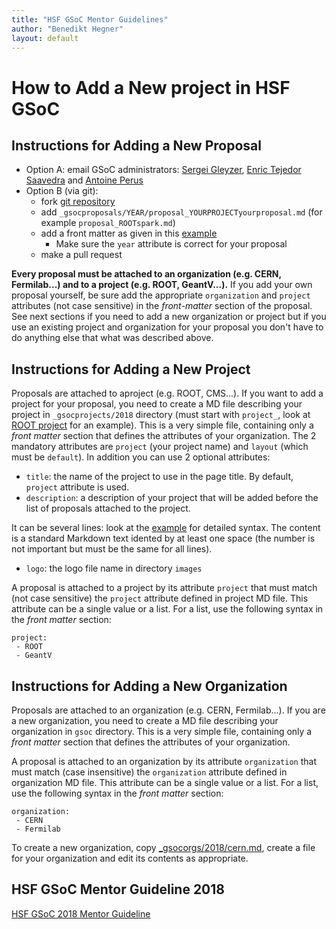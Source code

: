 ```yaml
---
title: "HSF GSoC Mentor Guidelines"
author: "Benedikt Hegner"
layout: default
---
```


# How to Add a New project in HSF GSoC

## Instructions for Adding a New Proposal

 * Option A: email GSoC administrators: [Sergei Gleyzer](mailto:sergei@cern.ch), [Enric Tejedor Saavedra](mailto:etejedor@cern.ch) and [Antoine Perus](mailto:perus@lal.in2p3.fr) 
 * Option B (via git): 
   * fork [git repository](https://github.com/HSF/hsf.github.io) 
   * add `_gsocproposals/YEAR/proposal_YOURPROJECTyourproposal.md` (for example `proposal_ROOTspark.md`)
   * add a front matter as given in this
   [example](https://raw.githubusercontent.com/hsf/hsf.github.io/master/_gsocprojects/2018/project_ROOT.md)
      * Make sure the `year` attribute is correct for your proposal
   * make a pull request

**Every proposal must be attached to an organization (e.g. CERN, Fermilab...) and to a project (e.g. ROOT, GeantV...).** If you add your own proposal yourself, be sure add the appropriate `organization` and `project` attributes (not case sensitive) in the *front-matter* section of the proposal. See next sections if you need to add a new organization or project but if you use an existing project and organization for your proposal you don't have to do anything else that what was described above.
   
## Instructions for Adding a New Project

Proposals are attached to aproject (e.g. ROOT, CMS...). If you want to add a project for your proposal, you need to create 
a MD file describing your project in `_gsocprojects/2018` directory (must start with `project_`,
look at [ROOT project](https://raw.githubusercontent.com/HSF/hsf.github.io/master/_gsocprojects/2018/project_ROOT.md) for an example).
This is a very simple file, containing only a *front matter* section that defines the attributes of
your organization. The 2 mandatory attributes are `project` (your project name) and `layout` (which must be `default`).
In addition you can use 2 optional attributes:

* `title`: the name of the project to use in the page title. By default, `project` attribute is used.
* `description`: a description of your project that will be added before the list of proposals attached to the project.

It can be several lines: look at the [example](https://raw.githubusercontent.com/hsf/hsf.github.io/master/_gsocprojects/2018/project_SixTrack.md)
for detailed syntax. The content is a standard Markdown text idented by at least one space (the number is not important
but must be the same for all lines).

* `logo`: the logo file name in directory `images`

A proposal is attached to a project by its attribute `project` that must match (not case sensitive) the `project`
attribute defined in project MD file. This attribute can be a single value or a list. For a list, use the following
syntax in the *front matter* section:

```
project:
 - ROOT
 - GeantV
```

## Instructions for Adding a New Organization

Proposals are attached to an organization (e.g. CERN, Fermilab...). If you are a new organization, you need to create 
a MD file describing your organization in `gsoc` directory. This is a very simple file, containing only a
*front matter* section that defines the attributes of your organization.

A proposal is attached to an organization by its attribute `organization` that must match (case insensitive) the
`organization` attribute defined in organization MD file. This attribute can be a single value or a list. For a
list, use the following syntax in the *front matter* section:

```
organization:
 - CERN
 - Fermilab
```

To create a new organization, copy
[_gsocorgs/2018/cern.md](https://raw.githubusercontent.com/hsf/hsf.github.io/master/_gsocorgs/2018/cern.md),
create a file for your organization and edit its contents as appropriate.


## HSF GSoC Mentor Guideline 2018

[HSF GSoC 2018 Mentor Guideline](https://docs.google.com/document/d/e/2PACX-1vRVbQK4DOWRU5869oCaXN1PDhZDp4bBl0Oxn_PjF_jZYFWNXpe5zBzsv3FRhIEm6qAFUkUrPWt8jG1n/pub)


